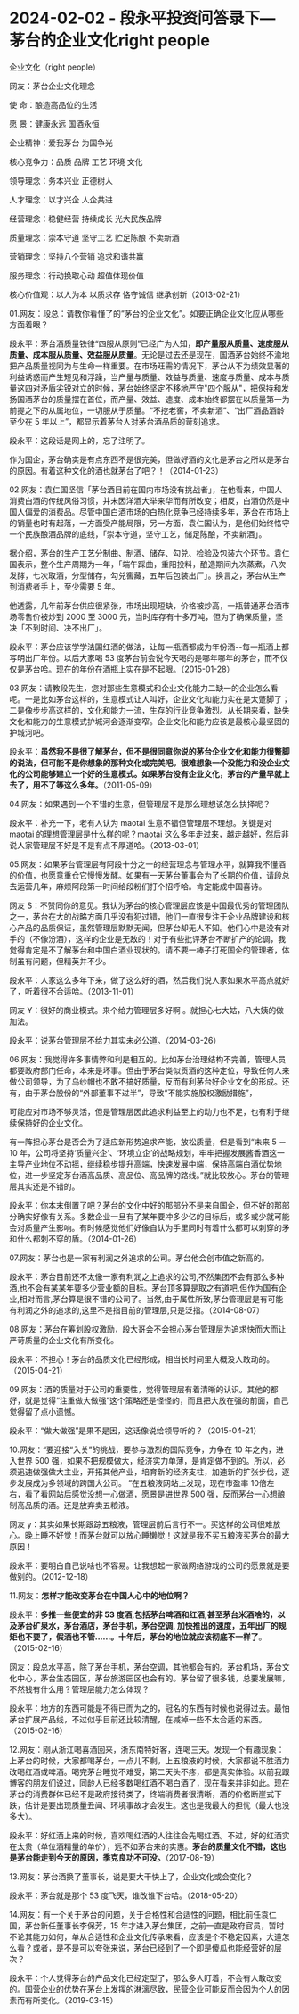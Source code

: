 # 2024-02-02 - 段永平投资问答录下—茅台的企业文化right people

企业文化（right people）

网友：茅台企业文化理念

使 命：酿造高品位的生活

愿 景：健康永远 国酒永恒

企业精神：爱我茅台 为国争光

核心竞争力：品质 品牌 工艺 环境 文化

领导理念：务本兴业 正德树人

人才理念：以才兴企 人企共进

经营理念：稳健经营 持续成长 光大民族品牌

质量理念：崇本守道 坚守工艺 贮足陈酿 不卖新酒

营销理念：坚持八个营销 追求和谐共赢

服务理念：行动换取心动 超值体现价值

核心价值观：以人为本 以质求存 恪守诚信 继承创新（2013-02-21）

01.网友：段总：请教你看懂了的“茅台的企业文化”。如要正确企业文化应从哪些方面着眼？

段永平：茅台酒质量铁律“四服从原则”已经广为人知，**即产量服从质量、速度服从质量、成本服从质量、效益服从质量**。无论是过去还是现在，国酒茅台始终不渝地把产品质量视同为与生命一样重要。在市场旺需的情况下，茅台从不为绩效显著的利益诱惑而产生短见和浮躁，当产量与质量、效益与质量、速度与质量、成本与质量这四对矛盾尖锐对立的时候，茅台始终坚定不移地严守"四个服从"，把保持和发扬国酒茅台的质量摆在首位，而产量、效益、速度、成本始终都摆在以质量第一为前提之下的从属地位，一切服从于质量。“不挖老窖，不卖新酒”、“出厂酒品酒龄至少在 5 年以上”，都显示着茅台人对茅台酒品质的苛刻追求。

段永平：这段话是网上的，忘了注明了。

作为国企，茅台确实是有点东西不是很完美，但做好酒的文化是茅台之所以是茅台的原因。有着这种文化的酒也就茅台了吧？！（2014-01-23）

02.网友：袁仁国坚信「茅台酒目前在国内市场没有挑战者」，在他看来，中国人消费白酒的传统风俗习惯，并未因洋酒大举来华而有所改变；相反，白酒仍然是中国人偏爱的消费品。尽管中国白酒市场的白热化竞争已经持续多年，茅台在市场上的销量也时有起落，一方面受产能局限，另一方面，袁仁国认为，是他们始终恪守一个民族酿酒品牌的底线，「崇本守道，坚守工艺，储足陈酿，不卖新酒」。

据介绍，茅台的生产工艺分制曲、制酒、储存、勾兑、检验及包装六个环节。袁仁国表示，整个生产周期为一年，「端午踩曲，重阳投料，酿造期间九次蒸煮，八次发酵，七次取酒，分型储存，勾兑窖藏，五年后包装出厂」。换言之，茅台从生产到消费者手上，至少需要 5 年。

他透露，几年前茅台供应很紧张，市场出现短缺，价格被炒高，一瓶普通茅台酒市场零售价被炒到 2000 至 3000 元，当时库存有十多万吨，但为了确保质量，坚决「不到时间、决不出厂」。

段永平：茅台应该学学法国红酒的做法，让每一瓶酒都成为年份酒--每一瓶酒上都写明出厂年份。以后大家喝 53 度茅台前会说今天喝的是哪年哪年的茅台，而不仅仅是茅台哈。现在的年份在酒瓶上实在是不起眼。（2015-01-28）

03.网友：请教段先生，您对那些生意模式和企业文化能力二缺一的企业怎么看呢。一是比如茅台这样的，生意模式让人叫好，企业文化和能力实在是太蹩脚了；二是像步步高这样的，文化和能力一流，生存的行业竞争激烈。从长期来看，缺失文化和能力的生意模式护城河会逐渐变窄。企业文化和能力应该是最核心最坚固的护城河吧。

段永平：**虽然我不是很了解茅台，但不是很同意你说的茅台企业文化和能力很蹩脚的说法，但可能不是你想象的那种文化或完美吧。很难想象一个没能力和没企业文化的公司能够建立一个好的生意模式。如果茅台没有企业文化，茅台的产量早就上去了，用不了等这么多年。**（2011-05-09）

04.网友：如果遇到一个不错的生意，但管理层不是那么理想该怎么抉择呢？

段永平：补充一下，老有人认为 maotai 生意不错但管理层不理想。关键是对maotai 的理想管理层是什么样的呢？maotai 这么多年走过来，越走越好，然后非说人家管理层不好是不是有点不厚道哈。（2013-03-01）

05.网友：如果茅台管理层有阿段十分之一的经营理念与管理水平，就算我不懂酒的价值，也愿意重仓它慢慢发酵。如果有一天茅台董事会为了长期的价值，请段总去运营几年，麻烦阿段第一时间给段粉们打个招呼哈。肯定能成中国喜诗。

网友 S：不赞同你的意见。我认为茅台的核心管理层应该是中国最优秀的管理团队之一，茅台在大的战略方面几乎没有犯过错，他们一直很专注于企业品牌建设和核心产品的品质保证，虽然管理层默默无闻，但茅台却无人不知。他们心中是没有对手的（不像汾酒），这样的企业是无敌的！对于有些批评茅台不断扩产的论调，我觉得肯定是不了解茅台和中国白酒业现状的。请不要一棒子打死国企的管理者，体制虽有问题，但精英并不少。

段永平：人家这么多年下来，做了这么好的酒，然后我们说人家如果水平高点就好了，听着很不合适哈。（2013-11-01）

网友 Y：很好的商业模式。来个给力管理层多好啊 。就担心七大姑，八大姨的做加法。

段永平：说茅台管理层不给力其实未必公道。（2014-03-26）

06.网友：我觉得许多事情弊和利是相互的。比如茅台治理结构不完善，管理人员都要政府部门任命，本来是坏事。但由于茅台类似贡酒的这种定位，导致任何人来做公司领导，为了乌纱帽也不敢不搞好质量，反而有利茅台好企业文化的形成。还有，由于茅台股份的“外部董事不过半”，导致“不能实施股权激励措施”，

可能应对市场不够灵活，但是管理层因此追求利益至上的动力也不足，也有利于继续保持好的企业文化。

有一阵担心茅台是否会为了适应新形势追求产能，放松质量，但是看到“未来 5 －10 年，公司将坚持‘质量兴企’、‘环境立企’的战略规划，牢牢把握发展酱香酒这一主导产业地位不动摇，继续稳步提升高端，快速发展中端，保持高端白酒优势地位，进一步坚定茅台酒高品质、高品位、高品牌的路线。”就比较放心。茅台的管理层其实还是不错的。

段永平：你本末倒置了吧？茅台的文化中好的那部分不是来自国企，但不好的那部分确实好像有关系。多数企业一旦有了某年要冲多少亿的目标后，或多或少就可能会对质量产生影响。有时候感觉他们好像自认为手里同时有着什么都可以刺穿的矛和什么都刺不穿的盾。（2014-01-26）

07.网友：茅台也是一家有利润之外追求的公司。茅台他会创市值之新高的。

段永平：茅台目前还不太像一家有利润之上追求的公司,不然集团不会有那么多种酒,也不会有某某年要多少营业额的目标。茅台顶多算是取之有道吧,但作为国有企业,相对而言,茅台算是很不错的公司了。当然,由于属性所致,茅台管理层是有可能有利润之外的追求的,这里不是指目前的管理层,只是泛指。（2014-08-07）

08.网友：茅台在筹划股权激励，段大哥会不会担心茅台管理层为追求快而大而让严苛质量的企业文化有所变化。

段永平：不担心！茅台的品质文化已经形成，相当长时间里大概没人敢动的。（2015-04-21）

09.网友：酒的质量对于公司的重要性，觉得管理层有着清晰的认识。其他的都好，就是觉得“注重做大做强”这个策略还是怪怪的，而且把大放在强的前面，自己觉得留了点小遗憾。

段永平：“做大做强”是果不是因，这话像说给领导听的？（2015-04-21）

10.网友：“要迎接“入关”的挑战，要参与激烈的国际竞争，力争在 10 年之内，进入世界 500 强，如果不把规模做大，经济实力单薄，是肯定做不到的。所以，必须迅速做强做大主业，开拓其他产业，培育新的经济支柱，加速新的扩张步伐，逐步发展成为多领域的跨国大公司。 ”在五粮液网站上发现，现在市盈率 10倍左右，看了看网站后感觉没想一心做酒，愿景是进世界 500 强，反而茅台一心想酿制高品质的酒。还是放弃卖五粮液。

网友 y：其实如果长期跟踪五粮液，管理层前后言行不一。买这样的公司很难放心。晚上睡不好觉！而茅台就可以放心睡懒觉！这就是我不买五粮液买茅台的最大原因！

段永平：要明白自己说啥也不容易。让我想起一家做网络游戏的公司的愿景就是要做别的。（2012-12-18）

11.网友：**怎样才能改变茅台在中国人心中的地位啊？**

段永平：**多推一些便宜的非 53 度酒,包括茅台啤酒和红酒,甚至茅台米酒啥的，以及茅台矿泉水，茅台酒店，茅台手机，茅台空调, 加快推出的速度，五年出厂的规矩也不要了，假酒也不管……。十年后，茅台的地位就应该彻底不一样了**。（2015-02-16）

网友：段总水平高，除了茅台手机，茅台空调，其他都会有的。茅台机场，茅台文化中心，茅台生态园区，茅台旅游园区也会有的。茅台留了很多钱，总要发展嘛，不然钱有什么用？管理层能力怎么体现？

段永平：地方的东西可能是不得已而为之的，冠名的东西有时候也说得过去。最怕茅台扩展产品线，不过似乎目前还比较清醒，在减掉一些不太合适的东西。（2015-02-16）

12.网友：刚从浙江喝喜酒回来，浙东南特好客，连喝三天。发现一个有趣现象：上茅台的时候，大家都喝茅台，一点儿不剩。上五粮液的时候，大家都说不胜酒力改喝红酒或啤酒。喝完茅台睡觉不难受，第二天头不疼，都是真实体验。以前我跟博客的朋友们说过，同龄人已经多数喝红酒不喝白酒了，现在看来并非如此。现在茅台的消费群体已经不是政府接待类了，终端消费者很清晰，酒的价格断崖式下跌，估计是要出现质量丑闻、环境事故才会发生。这也是我最大的担忧（最大也没多大）。

段永平：好红酒上来的时候，喜欢喝红酒的人往往会先喝红酒。不过，好的红酒实在太贵（单位酒精量的单价），远不如茅台来的实惠。**茅台的质量文化不错，这也是茅台能走到今天的原因，季克良功不可没。**（2017-08-19）

13.网友：茅台酒换了董事长，说是要大干快上了，企业文化或会变化？

段永平：茅台就是那个 53 度飞天，谁改谁下台哈。（2018-05-20）

14.网友：有一个关于茅台的问题，关于合格性和合适性的问题，相比前任袁仁国，茅台新任董事长李保芳，15 年才进入茅台集团，之前一直是政府官员，暂时不论其能力如何，单从合适性和企业文化传承来看，应该是个不稳定因素，大道怎么看？或者，是不是可以夸张来说，茅台已经到了一个即是傻瓜也能经营好的层次？

段永平：个人觉得茅台的产品文化已经定型了，那么多人盯着，不会有人敢改变的。国营企业的优势在茅台上发挥的淋漓尽致，民营企业可能反而会因为个人的因素而有所变化。（2019-03-15）